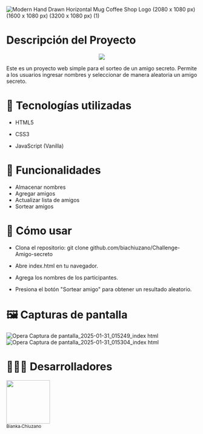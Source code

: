 
![Modern Hand Drawn Horizontal Mug Coffee Shop Logo (2080 x 1080 px) (1600 x 1080 px) (3200 x 1080 px) (1)](https://github.com/user-attachments/assets/af8ce4a4-7ed9-4da7-8ba1-03a23ab89db9)

<h1> Descripción del Proyecto </h1>
<p align="center">
   <img src="https://img.shields.io/badge/Status-Finalized-blue">
   </p>

Este es un proyecto web simple para el sorteo de un amigo secreto. Permite a los usuarios ingresar nombres y seleccionar de manera aleatoria un amigo secreto.


<h1> 📌 Tecnologías utilizadas </h1>

* HTML5

* CSS3

* JavaScript (Vanilla)


<h1> 📂 Funcionalidades </h1>

* Almacenar nombres
* Agregar amigos
* Actualizar lista de amigos
* Sortear amigos


<h1> 🚀 Cómo usar </h1>

* Clona el repositorio: git clone github.com/biachiuzano/Challenge-Amigo-secreto
* Abre index.html en tu navegador.

* Agrega los nombres de los participantes.

* Presiona el botón "Sortear amigo" para obtener un resultado aleatorio.


<h1> 🖼️ Capturas de pantalla </h1>

![Opera Captura de pantalla_2025-01-31_015249_index html](https://github.com/user-attachments/assets/853c66e4-5233-4635-a1c2-1ecef985d93e)
![Opera Captura de pantalla_2025-01-31_015304_index html](https://github.com/user-attachments/assets/d8ddd78d-ea18-4e5f-8b57-4272c151b452)


<h1> 👩🏻‍💻 Desarrolladores </h1>


[<img src="https://github.com/user-attachments/assets/9f0e476a-1eb0-4884-aa5a-68e2768bb232" width=115><br><sub>Bianka Chiuzano</sub>](https://github.com/biachiuzano)
